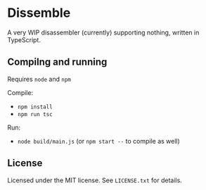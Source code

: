 # Dissemble

A very WIP disassembler (currently) supporting nothing, written in TypeScript.

## Compilng and running

Requires `node` and `npm`

Compile:
- `npm install`
- `npm run tsc`

Run:
- `node build/main.js` (or `npm start --` to compile as well)

## License

Licensed under the MIT license. See `LICENSE.txt` for details.
